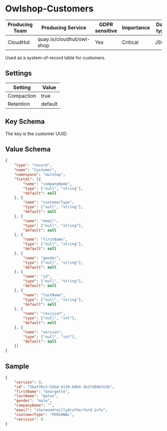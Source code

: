 # Owlshop-Customers

| Producing Team | Producing Service         | GDPR sensitive | Importance | Data type  |
|----------------|---------------------------|----------------|------------|------------|
| CloudHut       | quay.io/cloudhut/owl-shop | Yes            | Critical   | JSON       |

Used as a system-of-record table for customers. 

## Settings

| Setting    | Value   |
|------------|---------|
| Compaction | true    |
| Retention  | default |

## Key Schema

The key is the customer UUID.

## Value Schema

```json lines
{
    "type": "record",
    "name": "Customer",
    "namespace": "owlshop",
    "fields": [{
        "name": "companyName",
        "type": ["null", "string"],
        "default": null
    }, {
        "name": "customerType",
        "type": ["null", "string"],
        "default": null
    }, {
        "name": "email",
        "type": ["null", "string"],
        "default": null
    }, {
        "name": "firstName",
        "type": ["null", "string"],
        "default": null
    }, {
        "name": "gender",
        "type": ["null", "string"],
        "default": null
    }, {
        "name": "id",
        "type": ["null", "string"],
        "default": null
    }, {
        "name": "lastName",
        "type": ["null", "string"],
        "default": null
    }, {
        "name": "revision",
        "type": ["null", "int"],
        "default": null
    }, {
        "name": "version",
        "type": ["null", "int"],
        "default": null
    }]
}
```

## Sample
```json lines
{
	"version": 0,
	"id": "5baf70c5-52bd-4139-b0b4-3b27d8db7e3b",
	"firstName": "Georgette",
	"lastName": "Upton",
	"gender": "male",
	"companyName": "",
	"email": "sherwoodreilly@rutherford.info",
	"customerType": "PERSONAL",
	"revision": 0
}
```